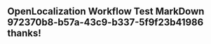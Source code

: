 <properties
ms.topic="hero-topic"
ms.test1="hero-topic"
ms.test2="test"/>


## OpenLocalization Workflow Test MarkDown 972370b8-b57a-43c9-b337-5f9f23b41986 thanks!



<!--HONumber=Jan17_HO1-->


